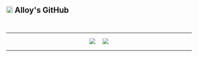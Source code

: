 ## <img src="https://github.com/DDididingding/DDididingding/assets/68099714/741e38e2-5977-445e-ae65-035a4c151bd3" width="18" height="18"/> Alloy's GitHub
<br/>
<hr/>
<p align="center">
  
<img src="http://mazassumnida.wtf/api/pastel/generate_badge?boj=erik1201"/>
  &nbsp; &nbsp;
<img src="http://mazandi.herokuapp.com/api?handle=erik1201&theme=cold"/>
  
</p>
<hr/>

<!--
**DDididingding/DDididingding** is a ✨ _special_ ✨ repository because its `README.md` (this file) appears on your GitHub profile.

Here are some ideas to get you started:

- 🔭 I’m currently working on ...
- 🌱 I’m currently learning ...
- 👯 I’m looking to collaborate on ...
- 🤔 I’m looking for help with ...
- 💬 Ask me about ...
- 📫 How to reach me: ...
- 😄 Pronouns: ...
- ⚡ Fun fact: ...
-->
